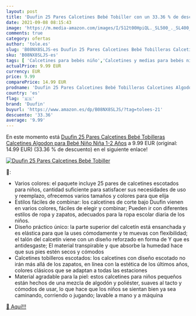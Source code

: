 ```yaml
---
layout: post
title: 'Duufin 25 Pares Calcetines Bebé Tobiller con un 33.36 % de descuento'
date: 2021-09-08 08:15:43
image: 'https://m.media-amazon.com/images/I/512t00HpiQL._SL500_._SL400_.jpg'
comments: true
category: ofertas
author: 'tole.es'
slug: 'B08NX8SLJS-es Duufin 25 Pares Calcetines Bebé Tobilleras Calcetines...'
sku: 'B08NX8SLJS-es'
tags: [ 'Calcetines para bebés niño','Calcetines y medias para bebés niño','Ropa','Ropa para bebés','Ropa para bebés niño','bebé','duufin', ]
actualPrice: 9.99 EUR
currency: EUR
price: 9.99
comparePrice: 14.99 EUR
prodname: 'Duufin 25 Pares Calcetines Bebé Tobilleras Calcetines Algodon para Bebé Niño Niña  1-2 Años'
country: 'es'
flag: '🇪🇸'
brand: 'Duufin'
buyurl: 'https://www.amazon.es/dp/B08NX8SLJS/?tag=tolees-21'
descuento: '33.36'
average: '9.99'
---
```


En este momento está [Duufin 25 Pares Calcetines Bebé Tobilleras Calcetines Algodon para Bebé Niño Niña  1-2 Años](https://www.amazon.es/dp/B08NX8SLJS/?tag=tolees-21) a 9.99 EUR (original: 14.99 EUR) (33.36 %  de descuento) en el siguiente enlace!

[![Duufin 25 Pares Calcetines Bebé Tobiller](https://m.media-amazon.com/images/I/512t00HpiQL._SL500_._SL400_.jpg)](https://www.amazon.es/dp/B08NX8SLJS/?tag=tolees-21)

🔎:

- Varios colores: el paquete incluye 25 pares de calcetines escotados para niños, cantidad suficiente para satisfacer sus necesidades de uso y reemplazo, ofrecemos varios tamaños y colores para que elija
- Estilos fáciles de combinar: los calcetines de corte bajo Duufin vienen en varios colores, fáciles de elegir y combinar; Pueden ir con diferentes estilos de ropa y zapatos, adecuados para la ropa escolar diaria de los niños.
- Diseño práctico único: la parte superior del calcetín está ensanchada y es elástica para que la uses cómodamente y te muevas con flexibilidad; el talón del calcetín viene con un diseño reforzado en forma de Y que es antidesgaste; El material transpirable y que absorbe la humedad hace que sus pies estén secos y cómodos
- Calcetines tobilleros escotados: los calcetines con diseño escotado no irán más allá de los zapatos, en línea con la estética de los últimos años, colores clásicos que se adaptan a todas las estaciones
- Material agradable para la piel: estos calcetines para niños pequeños están hechos de una mezcla de algodón y poliéster, suaves al tacto y cómodos de usar, lo que hace que los niños se sientan bien ya sea caminando, corriendo o jugando; lavable a mano y a máquina

[🛒 Aquí!!!](https://www.amazon.es/dp/B08NX8SLJS/?tag=tolees-21)
